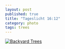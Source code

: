 ```yaml
---
layout: post
published: true
title: "Tageslicht 16:12"
category: photo
tags: trees
---
```


[![Backyard Trees](http://31.media.tumblr.com/8c7d1aabd317cfbd6f6b1e61cf4b9a93/tumblr_n76g94intx1rive1ro1_500.jpg)](http://dr3wh0.tumblr.com/post/88793013979/tageslicht-16-12 "View on Tumblr")